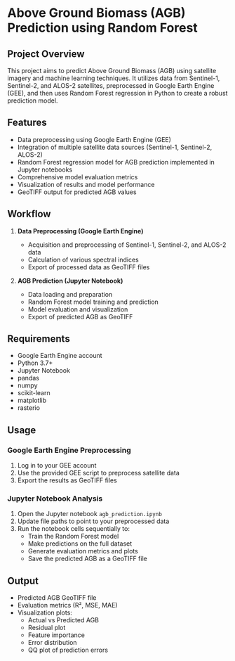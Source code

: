 # Above Ground Biomass (AGB) Prediction using Random Forest

## Project Overview

This project aims to predict Above Ground Biomass (AGB) using satellite imagery and machine learning techniques. It utilizes data from Sentinel-1, Sentinel-2, and ALOS-2 satellites, preprocessed in Google Earth Engine (GEE), and then uses Random Forest regression in Python to create a robust prediction model.

## Features

- Data preprocessing using Google Earth Engine (GEE)
- Integration of multiple satellite data sources (Sentinel-1, Sentinel-2, ALOS-2)
- Random Forest regression model for AGB prediction implemented in Jupyter notebooks
- Comprehensive model evaluation metrics
- Visualization of results and model performance
- GeoTIFF output for predicted AGB values

## Workflow

1. **Data Preprocessing (Google Earth Engine)**
   - Acquisition and preprocessing of Sentinel-1, Sentinel-2, and ALOS-2 data
   - Calculation of various spectral indices
   - Export of processed data as GeoTIFF files

2. **AGB Prediction (Jupyter Notebook)**
   - Data loading and preparation
   - Random Forest model training and prediction
   - Model evaluation and visualization
   - Export of predicted AGB as GeoTIFF

## Requirements

- Google Earth Engine account
- Python 3.7+
- Jupyter Notebook
- pandas
- numpy
- scikit-learn
- matplotlib
- rasterio

## Usage

### Google Earth Engine Preprocessing

1. Log in to your GEE account
2. Use the provided GEE script to preprocess satellite data
3. Export the results as GeoTIFF files

### Jupyter Notebook Analysis

1. Open the Jupyter notebook `agb_prediction.ipynb`
2. Update file paths to point to your preprocessed data
3. Run the notebook cells sequentially to:
   - Train the Random Forest model
   - Make predictions on the full dataset
   - Generate evaluation metrics and plots
   - Save the predicted AGB as a GeoTIFF file

## Output

- Predicted AGB GeoTIFF file
- Evaluation metrics (R², MSE, MAE)
- Visualization plots:
  - Actual vs Predicted AGB
  - Residual plot
  - Feature importance
  - Error distribution
  - QQ plot of prediction errors
    

